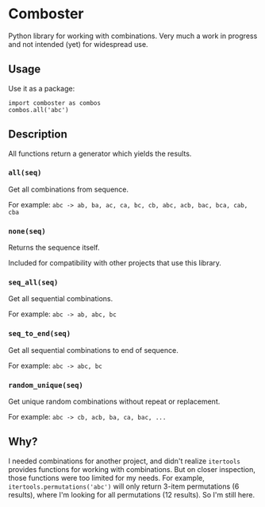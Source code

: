 # Comboster

Python library for working with combinations. Very much a work in progress and
not intended (yet) for widespread use.

## Usage

Use it as a package:

```
import comboster as combos
combos.all('abc')
```

## Description

All functions return a generator which yields the results.

### `all(seq)`

Get all combinations from sequence.

For example: `abc -> ab, ba, ac, ca, bc, cb, abc, acb, bac, bca, cab, cba`

### `none(seq)`

Returns the sequence itself.

Included for compatibility with other projects that use this library.

### `seq_all(seq)`

Get all sequential combinations.

For example: `abc -> ab, abc, bc`

### `seq_to_end(seq)`

Get all sequential combinations to end of sequence.

For example: `abc -> abc, bc`

### `random_unique(seq)`

Get unique random combinations without repeat or replacement.

For example: `abc -> cb, acb, ba, ca, bac, ...`

## Why?

I needed combinations for another project, and didn't realize `itertools`
provides functions for working with combinations. But on closer inspection,
those functions were too limited for my needs.
For example, `itertools.permutations('abc')` will only return 3-item
permutations (6 results), where I'm looking for all permutations (12 results).
So I'm still here.

